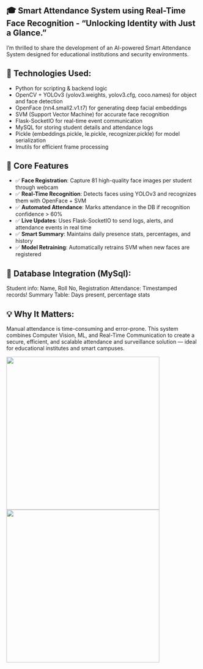 ## 🎓 Smart Attendance System using Real-Time Face Recognition - “Unlocking Identity with Just a Glance.”
 
I’m thrilled to share the development of an AI-powered Smart Attendance System designed for educational institutions and security environments.

## 🔧 Technologies Used:
- Python for scripting & backend logic
- OpenCV + YOLOv3 (yolov3.weights, yolov3.cfg, coco.names) for object and face detection
- OpenFace (nn4.small2.v1.t7) for generating deep facial embeddings
- SVM (Support Vector Machine) for accurate face recognition
- Flask-SocketIO for real-time event communication
- MySQL for storing student details and attendance logs
- Pickle (embeddings.pickle, le.pickle, recognizer.pickle) for model serialization
- Imutils for efficient frame processing


 ## 🧠 Core Features

- ✅ **Face Registration**: Capture 81 high-quality face images per student through webcam  
- ✅ **Real-Time Recognition**: Detects faces using YOLOv3 and recognizes them with OpenFace + SVM  
- ✅ **Automated Attendance**: Marks attendance in the DB if recognition confidence > 60%  
- ✅ **Live Updates**: Uses Flask-SocketIO to send logs, alerts, and attendance events in real time  
- ✅ **Smart Summary**: Maintains daily presence stats, percentages, and history  
- ✅ **Model Retraining**: Automatically retrains SVM when new faces are registered  


## 📂 Database Integration (MySql):
Student info: Name, Roll No, Registration
Attendance: Timestamped records!
Summary Table: Days present, percentage stats


## 💡 Why It Matters:
 Manual attendance is time-consuming and error-prone. This system combines Computer Vision, ML, and Real-Time Communication to create a secure, efficient, and scalable attendance and surveillance solution — ideal for educational institutes and smart campuses.

<img src="https://github.com/user-attachments/assets/78e6b9cf-5f0a-40f9-8395-c35027eb5754" width="400"/>     
<img src="https://github.com/user-attachments/assets/1697517f-f5e7-4553-b60b-540d4e5511b5" width="400"/>



